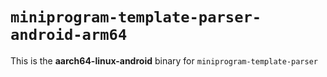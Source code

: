 # `miniprogram-template-parser-android-arm64`

This is the **aarch64-linux-android** binary for `miniprogram-template-parser`

